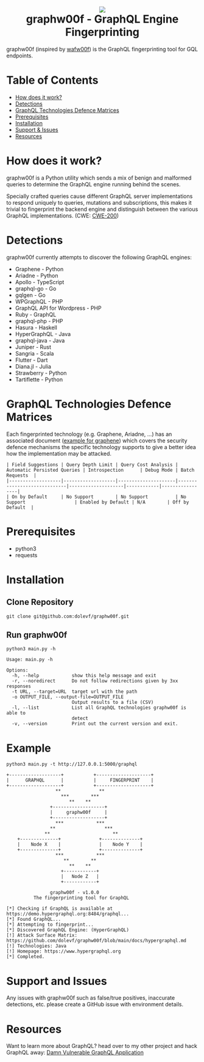 <h1 align="center">
 <img src="https://github.com/dolevf/graphw00f/blob/main/static/graphw00f.png?raw=true" width="alt="graphw00f"/>
 <br>
 graphw00f - GraphQL Engine Fingerprinting
</h1>

graphw00f (inspired by [wafw00f](https://github.com/EnableSecurity/wafw00f)) is the GraphQL fingerprinting tool for GQL endpoints.

# Table of Contents
* [How does it work?](#how-does-it-work)
* [Detections](#detections)
* [GraphQL Technologies Defence Matrices](#graphql-technologies-defence-matrices)
* [Prerequisites](#prerequisites)
* [Installation](#installation)
* [Support & Issues](#support-and-issues)
* [Resources](#resources)


# How does it work?
graphw00f is a Python utility which sends a mix of benign and malformed queries to determine the GraphQL engine running behind the scenes.

Specially crafted queries cause different GraphQL server implementations to respond uniquely to queries, mutations and subscriptions, this makes it trivial to fingerprint the backend engine and distinguish between the various GraphQL implementations. (CWE: [CWE-200](#CWE-Reference))

# Detections
graphw00f currently attempts to discover the following GraphQL engines:
* Graphene - Python
* Ariadne - Python
* Apollo - TypeScript
* graphql-go - Go
* gqlgen - Go
* WPGraphQL - PHP
* GraphQL API for Wordpress - PHP
* Ruby - GraphQL
* graphql-php - PHP
* Hasura - Haskell
* HyperGraphQL - Java
* graphql-java - Java
* Juniper - Rust
* Sangria - Scala
* Flutter - Dart
* Diana.jl - Julia
* Strawberry - Python
* Tartiflette - Python
                                                                                           
# GraphQL Technologies Defence Matrices
Each fingerprinted technology (e.g. Graphene, Ariadne, ...) has an associated document ([example for graphene](https://github.com/dolevf/graphw00f/blob/main/docs/graphene.md)) which covers the security defence mechanisms the specific technology supports to give a better idea how the implementation may be attacked.
                                                                                                              
```
| Field Suggestions | Query Depth Limit | Query Cost Analysis | Automatic Persisted Queries | Introspection      | Debug Mode | Batch Requests  |
|-------------------|-------------------|---------------------|-----------------------------|--------------------|------------|-----------------|
| On by Default     | No Support        | No Support          | No Support                  | Enabled by Default | N/A        | Off by Default  |
```

# Prerequisites
* python3
* requests                   
                                                                                                              
# Installation
## Clone Repository
`git clone git@github.com:dolevf/graphw00f.git`

## Run graphw00f
`python3 main.py -h`

```
Usage: main.py -h

Options:
  -h, --help            show this help message and exit
  -r, --noredirect      Do not follow redirections given by 3xx responses
  -t URL, --target=URL  target url with the path
  -o OUTPUT_FILE, --output-file=OUTPUT_FILE
                        Output results to a file (CSV)
  -l, --list            List all GraphQL technologies graphw00f is able to
                        detect
  -v, --version         Print out the current version and exit.
```

# Example
```
python3 main.py -t http://127.0.0.1:5000/graphql

+-------------------+           +--------------------+
|      GRAPHQL      |           |     FINGERPRINT    |
+-------------------+           +--------------------+
                  **              **                  
                    ***        ***                    
                       **    **                       
                +-------------------+                 
                |     graphw00f     |                 
                +-------------------+                 
                  ***            ***                  
                **                  ***               
              **                       **             
    +--------------+              +--------------+       
    |    Node X    |              |    Node Y    |       
    +--------------+              +--------------+     
                  ***            ***                  
                     **        **                     
                       **    **                       
                    +------------+                      
                    |   Node Z   |                      
                    +------------+    

                graphw00f - v1.0.0
          The fingerprinting tool for GraphQL
  
[*] Checking if GraphQL is available at https://demo.hypergraphql.org:8484/graphql...
[*] Found GraphQL...
[*] Attempting to fingerprint...
[*] Discovered GraphQL Engine: (HyperGraphQL)
[!] Attack Surface Matrix: https://github.com/dolevf/graphw00f/blob/main/docs/hypergraphql.md
[!] Technologies: Java
[!] Homepage: https://www.hypergraphql.org
[*] Completed.
```
                                                                                                              
# Support and Issues
Any issues with graphw00f such as false/true positives, inaccurate detections, etc. please create a GitHub issue with environment details.

# Resources
Want to learn more about GraphQL? head over to my other project and hack GraphQL away: [Damn Vulnerable GraphQL Application](https://github.com/dolevf/Damn-Vulnerable-GraphQL-Application/)

